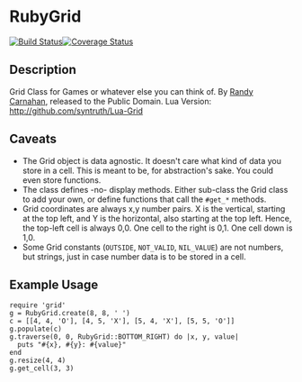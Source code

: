 RubyGrid
========

[![Build Status](https://travis-ci.org/yacn/Ruby-Grid.png)](https://travis-ci.org/yacn/Ruby-Grid)[![Coverage Status](https://coveralls.io/repos/yacn/Ruby-Grid/badge.png)](https://coveralls.io/r/yacn/Ruby-Grid)

Description
-----------

Grid Class for Games or whatever else you can think of.
By [Randy Carnahan](https://github.com/syntruth),
released to the Public Domain.
Lua Version: http://github.com/syntruth/Lua-Grid

Caveats
--------

* The Grid object is data agnostic.  It doesn't care what 
  kind of data you store in a cell. This is meant to be, 
  for abstraction's sake. You could even store functions.
* The class defines -no- display methods. Either sub-class
  the Grid class to add your own, or define functions that
  call the `#get_*` methods.
* Grid coordinates are always x,y number pairs. X is the 
  vertical, starting at the top left, and Y is the 
  horizontal, also starting at the top left. Hence, the 
  top-left cell is always 0,0. One cell to the right is
  0,1. One cell down is 1,0.
* Some Grid constants (`OUTSIDE`, `NOT_VALID`, `NIL_VALUE`) are 
  not numbers, but strings, just in case number data is to 
  be stored in a cell.

Example Usage
-------------
```
require 'grid'
g = RubyGrid.create(8, 8, ' ')
c = [[4, 4, 'O'], [4, 5, 'X'], [5, 4, 'X'], [5, 5, 'O']]
g.populate(c)
g.traverse(0, 0, RubyGrid::BOTTOM_RIGHT) do |x, y, value|
  puts "#{x}, #{y}: #{value}"
end
g.resize(4, 4)
g.get_cell(3, 3)
```
